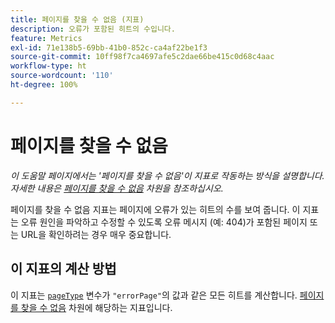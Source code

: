 ```yaml
---
title: 페이지를 찾을 수 없음 (지표)
description: 오류가 포함된 히트의 수입니다.
feature: Metrics
exl-id: 71e138b5-69bb-41b0-852c-ca4af22be1f3
source-git-commit: 10ff98f7ca4697afe5c2dae66be415c0d68c4aac
workflow-type: ht
source-wordcount: '110'
ht-degree: 100%

---
```


# 페이지를 찾을 수 없음

*이 도움말 페이지에서는 &#39;페이지를 찾을 수 없음&#39;이 지표로 작동하는 방식을 설명합니다. 자세한 내용은 [페이지를 찾을 수 없음](../dimensions/pages-not-found.md) 차원을 참조하십시오.*

페이지를 찾을 수 없음 지표는 페이지에 오류가 있는 히트의 수를 보여 줍니다. 이 지표는 오류 원인을 파악하고 수정할 수 있도록 오류 메시지 (예: 404)가 포함된 페이지 또는 URL을 확인하려는 경우 매우 중요합니다.

## 이 지표의 계산 방법

이 지표는 [`pageType`](/help/implement/vars/page-vars/pagetype.md) 변수가 `"errorPage"`의 값과 같은 모든 히트를 계산합니다. [페이지를 찾을 수 없음](../dimensions/pages-not-found.md) 차원에 해당하는 지표입니다.
